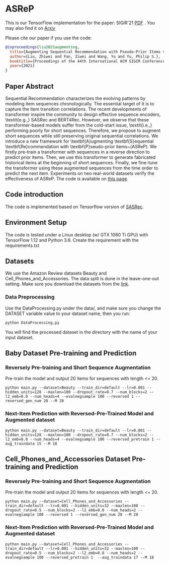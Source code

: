 # ASReP
This is our TensorFlow implementation for the paper:
SIGIR'21 [PDF](./Pre_sequence_Generation.pdf) . You may also find it on [Arxiv](https://arxiv.org/abs/2105.00522)

Please cite our paper if you use the code:
```bibtex
@inproceedings{liu2021augmenting,
  title={Augmenting Sequential Recommendation with Pseudo-Prior Items via Reversely Pre-training Transformer},
  author={Liu, Zhiwei and Fan, Ziwei and Wang, Yu and Yu, Philip S.},
  booktitle={Proceedings of the 44th International ACM SIGIR Conference on Research and Development in Information Retrieval},
  year={2021}
}
```

## Paper Abstract
Sequential Recommendation characterizes the evolving patterns by modeling item sequences chronologically. The essential target of it is to capture the item transition correlations. The recent developments of transformer inspire the community to design effective sequence encoders, \textit{e.g.,} SASRec and BERT4Rec. However, we observe that these transformer-based models suffer from the cold-start issue, \textit{i.e.,} performing poorly for short sequences. Therefore, we propose to augment short sequences while still preserving original sequential correlations. We introduce a new framework for \textbf{A}ugmenting \textbf{S}equential \textbf{Re}commendation with \textbf{P}seudo-prior items~(ASReP). We firstly pre-train a transformer with sequences in a reverse direction to predict prior items. Then, we use this transformer to generate fabricated historical items at the beginning of short sequences. Finally, we fine-tune the transformer using these augmented sequences from the time order to predict the next item. Experiments on two real-world datasets verify the effectiveness of ASReP. The code is available on [this page](https://github.com/DyGRec/ASReP).

## Code introduction
The code is implemented based on Tensorflow version of [SASRec](https://github.com/kang205/SASRec).

## Environment Setup
The code is tested under a Linux desktop (w/ GTX 1080 Ti GPU) with TensorFlow 1.12 and Python 3.6.
Create the requirement with the requirements.txt

## Datasets
We use the Amazon Review datasets Beauty and Cell_Phones_and_Accessories. The data split is done in the
leave-one-out setting. Make sure you download the datasets from the [link](https://jmcauley.ucsd.edu/data/amazon/).

### Data Preprocessing
Use the DataProcessing.py under the data/, and make sure you change the DATASET variable
value to your dataset name, then you run:
```
python DataProcessing.py
```
You will find the processed dataset in the directory with the name of your input dataset.


## Baby Dataset Pre-training and Prediction
### Reversely Pre-training and Short Sequence Augmentation
Pre-train the model and output 20 items for sequences with length <= 20.
```
python main.py --dataset=Beauty --train_dir=default --lr=0.001 --hidden_units=128 --maxlen=100 --dropout_rate=0.7 --num_blocks=2 --l2_emb=0.0 --num_heads=4 --evalnegsample 100 --reversed 1 --reversed_gen_num 20 --M 20
```
### Next-Item Prediction with Reversed-Pre-Trained Model and Augmented dataset
```
python main.py --dataset=Beauty --train_dir=default --lr=0.001 --hidden_units=128 --maxlen=100 --dropout_rate=0.7 --num_blocks=2 --l2_emb=0.0 --num_heads=4 --evalnegsample 100 --reversed_pretrain 1 --aug_traindata 15 --M 18
```

## Cell_Phones_and_Accessories Dataset Pre-training and Prediction
### Reversely Pre-training and Short Sequence Augmentation
Pre-train the model and output 20 items for sequences with length <= 20.
```
python main.py --dataset=Cell_Phones_and_Accessories --train_dir=default --lr=0.001 --hidden_units=32 --maxlen=100 --dropout_rate=0.5 --num_blocks=2 --l2_emb=0.0 --num_heads=2 --evalnegsample 100 --reversed 1 --reversed_gen_num 20 --M 20
```
### Next-Item Prediction with Reversed-Pre-Trained Model and Augmented dataset
```
python main.py --dataset=Cell_Phones_and_Accessories --train_dir=default --lr=0.001 --hidden_units=32 --maxlen=100 --dropout_rate=0.5 --num_blocks=2 --l2_emb=0.0 --num_heads=2 --evalnegsample 100 --reversed_pretrain 1  --aug_traindata 17 --M 18
```

